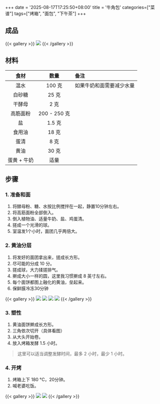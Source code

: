 +++
date = '2025-08-17T17:25:50+08:00'
title = '牛角包'
categories=["菜谱"]
tags=["烤箱", "面包", "下午茶"]
+++

## 成品

{{< gallery >}}
    <img src="/learn/img/food_menu/niu_jiao_bao/finish.JPG"/>
{{< /gallery >}}


## 材料
| 食材 | 数量 | 备注 |
| :--: | :---: | :--- |
| 温水 | 100 克 | 如果牛奶和面需要减少水量 |
| 白砂糖 | 25 克 | |
| 干酵母 | 2 克 | |
| 高筋面粉 | 200 - 250 克 | |
| 盐 | 1.5 克 | |
| 食用油 | 18 克 | |
| 蛋清 | 8 克 | |
| 黄油 | 30 克 | |
| 蛋黄 + 牛奶 | 适量 | |

## 步骤

### 1. 准备和面

1. 将酵母粉、糖、水按比例搅拌在一起，静置10分钟左右。
2. 将高筋面粉全部倒入。
3. 倒入植物油、适量牛奶、盐、鸡蛋清。
4. 搓成一个光滑的球。
5. 室温发1个小时，面团几乎两倍大。
   
### 2. 黄油分层
1. 将发好的面团拿出来，搓成长方形。
2. 尽可能的分成 10 分。
3. 搓成球，大力揉搓排气。
4. 擀成大小一样的圆，这里我习惯擀成 8 英寸左右。
5. 每个面饼都图上融化的黄油，垒起来。
6. 保鲜膜冷冻30分钟


{{< gallery >}}
    <img src="/learn/img/food_menu/niu_jiao_bao/1.JPG" class="grid-w33"/>
    <img src="/learn/img/food_menu/niu_jiao_bao/2.JPG" class="grid-w33"/>
    <img src="/learn/img/food_menu/niu_jiao_bao/3.JPG" class="grid-w33"/>
    <img src="/learn/img/food_menu/niu_jiao_bao/4.JPG" class="grid-w100"/>
{{< /gallery >}}

### 3. 塑性
1. 黄油面饼擀成长方形。
2. 三角依次切开（具体看图）
3. 从大头开始卷。
4. 放入烤箱发酵 1.5 小时。

> 这里可以适当调整发酵时间，最多 2 小时，最少 1 小时。

### 4. 开烤
1. 烤箱上下 180 °C，20分钟。
2. 喊老婆吃饭。

{{< gallery >}}
    <img src="/learn/img/food_menu/niu_jiao_bao/finish.JPG" class="grid-w50"/>
    <img src="/learn/img/food_menu/niu_jiao_bao/finish_2.JPG" class="grid-w50"/>
{{< /gallery >}}